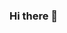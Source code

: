 ### Hi there 👋

<!--
**markrmrez/markrmrez** is a ✨ _special_ ✨ repository because its `README.md` (this file) appears on your GitHub profile.

Here are some ideas to get you started:

- 🔭 I’m currently working on something interesting...
- 🌱 I’m currently busy learning everything.


- 📫 How to reach me: mrk.rmrez@gmail.com 
- ⚡ Fun fact: Best way to learn is to try!
-->
